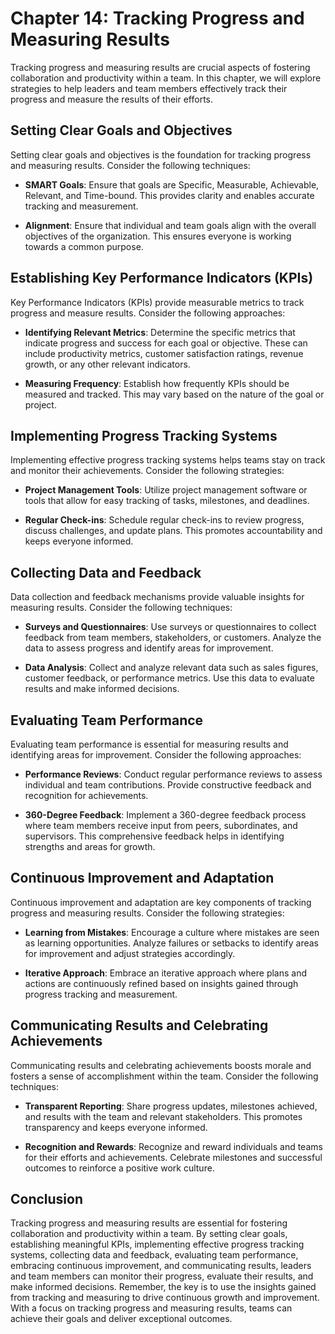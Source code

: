 Chapter 14: Tracking Progress and Measuring Results
===================================================

Tracking progress and measuring results are crucial aspects of fostering collaboration and productivity within a team. In this chapter, we will explore strategies to help leaders and team members effectively track their progress and measure the results of their efforts.

**Setting Clear Goals and Objectives**
--------------------------------------

Setting clear goals and objectives is the foundation for tracking progress and measuring results. Consider the following techniques:

* **SMART Goals**: Ensure that goals are Specific, Measurable, Achievable, Relevant, and Time-bound. This provides clarity and enables accurate tracking and measurement.

* **Alignment**: Ensure that individual and team goals align with the overall objectives of the organization. This ensures everyone is working towards a common purpose.

**Establishing Key Performance Indicators (KPIs)**
--------------------------------------------------

Key Performance Indicators (KPIs) provide measurable metrics to track progress and measure results. Consider the following approaches:

* **Identifying Relevant Metrics**: Determine the specific metrics that indicate progress and success for each goal or objective. These can include productivity metrics, customer satisfaction ratings, revenue growth, or any other relevant indicators.

* **Measuring Frequency**: Establish how frequently KPIs should be measured and tracked. This may vary based on the nature of the goal or project.

**Implementing Progress Tracking Systems**
------------------------------------------

Implementing effective progress tracking systems helps teams stay on track and monitor their achievements. Consider the following strategies:

* **Project Management Tools**: Utilize project management software or tools that allow for easy tracking of tasks, milestones, and deadlines.

* **Regular Check-ins**: Schedule regular check-ins to review progress, discuss challenges, and update plans. This promotes accountability and keeps everyone informed.

**Collecting Data and Feedback**
--------------------------------

Data collection and feedback mechanisms provide valuable insights for measuring results. Consider the following techniques:

* **Surveys and Questionnaires**: Use surveys or questionnaires to collect feedback from team members, stakeholders, or customers. Analyze the data to assess progress and identify areas for improvement.

* **Data Analysis**: Collect and analyze relevant data such as sales figures, customer feedback, or performance metrics. Use this data to evaluate results and make informed decisions.

**Evaluating Team Performance**
-------------------------------

Evaluating team performance is essential for measuring results and identifying areas for improvement. Consider the following approaches:

* **Performance Reviews**: Conduct regular performance reviews to assess individual and team contributions. Provide constructive feedback and recognition for achievements.

* **360-Degree Feedback**: Implement a 360-degree feedback process where team members receive input from peers, subordinates, and supervisors. This comprehensive feedback helps in identifying strengths and areas for growth.

**Continuous Improvement and Adaptation**
-----------------------------------------

Continuous improvement and adaptation are key components of tracking progress and measuring results. Consider the following strategies:

* **Learning from Mistakes**: Encourage a culture where mistakes are seen as learning opportunities. Analyze failures or setbacks to identify areas for improvement and adjust strategies accordingly.

* **Iterative Approach**: Embrace an iterative approach where plans and actions are continuously refined based on insights gained through progress tracking and measurement.

**Communicating Results and Celebrating Achievements**
------------------------------------------------------

Communicating results and celebrating achievements boosts morale and fosters a sense of accomplishment within the team. Consider the following techniques:

* **Transparent Reporting**: Share progress updates, milestones achieved, and results with the team and relevant stakeholders. This promotes transparency and keeps everyone informed.

* **Recognition and Rewards**: Recognize and reward individuals and teams for their efforts and achievements. Celebrate milestones and successful outcomes to reinforce a positive work culture.

**Conclusion**
--------------

Tracking progress and measuring results are essential for fostering collaboration and productivity within a team. By setting clear goals, establishing meaningful KPIs, implementing effective progress tracking systems, collecting data and feedback, evaluating team performance, embracing continuous improvement, and communicating results, leaders and team members can monitor their progress, evaluate their results, and make informed decisions. Remember, the key is to use the insights gained from tracking and measuring to drive continuous growth and improvement. With a focus on tracking progress and measuring results, teams can achieve their goals and deliver exceptional outcomes.
